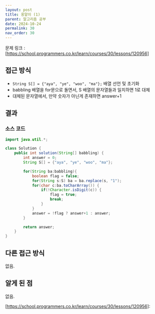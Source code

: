 ```yaml
---
layout: post
title: 옹알이 (1)
parent: 알고리즘 공부
date: 2024-10-24
permalink: 30
nav_order: 30
---
```


문제 링크 : [https://school.programmers.co.kr/learn/courses/30/lessons/120956]

## 접근 방식

- `String S[] = {"aya", "ye", "woo", "ma"};` 배열 선언 및 초기화
- babbling 배열을 for문으로 돌면서, S 배열의 문자열들과 일치하면 1로 대체
- 대체된 문자열에서, 만약 숫자가 아닌게 존재하면 answer+1

## 결과

### 소스 코드

```java
import java.util.*;

class Solution {
    public int solution(String[] babbling) {
        int answer = 0;
        String S[] = {"aya", "ye", "woo", "ma"};

        for(String ba:babbling){
            boolean flag = false;
            for(String s:S) ba = ba.replace(s, "1");
            for(char c:ba.toCharArray()) {
                if(!Character.isDigit(c)) {
                    flag = true;
                    break;
                }
            }
            answer = !flag ? answer+1 : answer;
        }

        return answer;
    }
}
```

## 다른 접근 방식

없음.

## 알게 된 점

없음.

[https://school.programmers.co.kr/learn/courses/30/lessons/120956]:
